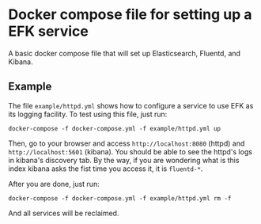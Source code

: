 Docker compose file for setting up a EFK service
================================================

A basic docker compose file that will set up Elasticsearch, Fluentd, and Kibana.

Example
-------

The file `example/httpd.yml` shows how to configure a service to use EFK as its logging facility. To test using this file, just run:

    docker-compose -f docker-compose.yml -f example/httpd.yml up

Then, go to your browser and access `http://localhost:8080` (httpd) and `http://localhost:5601` (kibana). You should be able to see the httpd's logs in kibana's discovery tab. By the way, if you are wondering what is this index kibana asks the fist time you access it, it is `fluentd-*`.

After you are done, just run:

    docker-compose -f docker-compose.yml -f example/httpd.yml rm -f

And all services will be reclaimed.

